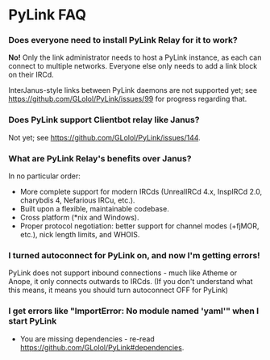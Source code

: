 # PyLink FAQ

### Does everyone need to install PyLink Relay for it to work?

**No!** Only the link administrator needs to host a PyLink instance, as each can connect to multiple networks. Everyone else only needs to add a link block on their IRCd.

InterJanus-style links between PyLink daemons are not supported yet; see https://github.com/GLolol/PyLink/issues/99 for progress regarding that.

### Does PyLink support Clientbot relay like Janus?

Not yet; see https://github.com/GLolol/PyLink/issues/144.

### What are PyLink Relay's benefits over Janus?

In no particular order:
- More complete support for modern IRCds (UnrealIRCd 4.x, InspIRCd 2.0, charybdis 4, Nefarious IRCu, etc.).
- Built upon a flexible, maintainable codebase.
- Cross platform (*nix and Windows).
- Proper protocol negotiation: better support for channel modes (+fjMOR, etc.), nick length limits, and WHOIS.

### I turned autoconnect for PyLink on, and now I'm getting errors!

PyLink does not support inbound connections - much like Atheme or Anope, it only connects outwards to IRCds. (If you don't understand what this means, it means you should turn autoconnect OFF for PyLink)

### I get errors like "ImportError: No module named 'yaml'" when I start PyLink
- You are missing dependencies - re-read https://github.com/GLolol/PyLink#dependencies.